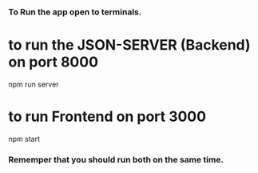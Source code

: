


### To Run the app open to terminals.

# to run the JSON-SERVER (Backend) on port 8000
npm run server 

# to run Frontend on port 3000
npm start 

### Rememper that you should run both on the same time.